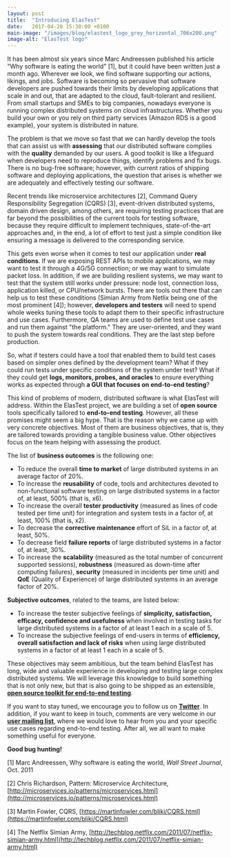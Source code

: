 ```yaml
---
layout: post
title:  "Introducing ElasTest"
date:   2017-04-28 15:30:00 +0100
main-image: "/images/blog/elastest_logo_grey_horizontal_706x200.png"
image-alt: "ElasTest logo"
---
```


It has been almost six years since Marc Andreessen published his article "Why software is eating the world" [1], but it could have been written just a month ago. Wherever we look, we find software supporting our actions, likings, and jobs. Software is becoming so pervasive that software developers are pushed towards their limits by developing applications that scale in and out, that are adapted to the cloud, fault-tolerant and resilient. From small startups and SMEs to big companies, nowadays everyone is running complex distributed systems on cloud infrastructures. Whether you build your own or you rely on third party services (Amazon RDS is a good example), your system is distributed in nature. 

The problem is that we move so fast that we can hardly develop the tools that can assist us with **assessing** that our distributed software complies with the **quality** demanded by our users. A good toolkit is like a lifeguard when developers need to reproduce things, identify problems and fix bugs. There is no bug-free software; however, with current ratios of shipping software and deploying applications, the question that arises is whether we are adequately and effectively testing our software.

Recent trends like microservice architectures [2], Command Query Responsibility Segregation (CQRS) [3], event-driven distributed systems, domain driven design, among others, are requiring testing practices that are far beyond the possibilities of the current tools for testing software, because they require difficult to implement techniques, state-of-the-art approaches and, in the end, a lot of effort to test just a simple condition like ensuring a message is delivered to the corresponding service.

This gets even worse when it comes to test our application under **real conditions**. If we are exposing REST APIs to mobile applications, we may want to test it through a 4G/5G connection; or we may want to simulate packet loss. In addition, if we are building resilient systems, we may want to test that the system still works under pressure: node lost, connection loss, application killed, or CPU/network bursts. There are tools out there that can help us to test these conditions (Simian Army from Netlix being one of the most prominent [4]); however, **developers and testers** will need to spend whole weeks tuning these tools to adapt them to their specific infrastructure and use cases. Furthermore, QA teams are used to define test use cases and run them against "the platform." They are user-oriented, and they want to push the system towards real conditions. They are the last step before production. 

So, what if testers could have a tool that enabled them to build test cases based on simpler ones defined by the development team? What if they could run tests under specific conditions of the system under test? What if they could get **logs, monitors, probes, and oracles** to ensure everything works as expected through **a GUI that focuses on end-to-end testing**?

This kind of problems of modern, distributed software is what ElasTest will address. Within the ElasTest project, we are building a set of **open source** tools specifically tailored to **end-to-end testing**. However, all these promises might seem a big hype. That is the reason why we came up with very concrete objectives. Most of them are business objectives, that is, they are tailored towards providing a tangible business value. Other objectives focus on the team helping with assessing the product.

The list of **business outcomes** is the following one:

* To reduce the overall **time to market** of large distributed systems in an average factor of 20%.
* To increase the **reusability** of code, tools and architectures devoted to non-functional software testing on large distributed systems in a factor of, at least, 500% (that is, x6).
* To increase the overall **tester productivity** (measured as lines of code tested per time unit) for integration and system tests in a factor of, at least, 100% (that is, x2).
* To decrease the **corrective maintenance** effort of SiL in a factor of, at least, 50%.
* To decrease field **failure reports** of large distributed systems in a factor of, at least, 30%.
* To increase the **scalability** (measured as the total number of concurrent supported sessions), **robustness** (measured as down-time after computing failures), **security** (measured in incidents per time unit) and **QoE** (Quality of Experience) of large distributed systems in an average factor of 20%.

**Subjective outcomes**, related to the teams, are listed below:

* To increase the tester subjective feelings of **simplicity, satisfaction, efficacy, confidence and usefulness** when involved in testing tasks for large distributed systems in a factor of at least 1 each in a scale of 5.
* To increase the subjective feelings of end-users in terms of **efficiency, overall satisfaction and lack of risks** when using large distributed systems in a factor of at least 1 each in a scale of 5.

These objectives may seem ambitious, but the team behind ElasTest has long, wide and valuable experience in developing and testing large complex distributed systems. We will leverage this knowledge to build something that is not only new, but that is also going to be shipped as an extensible, [**open source toolkit for end-to-end testing**](https://github.com/elastest).

If you want to stay tuned, we encourage you to follow us on [**Twitter**](https://twitter.com/elastestio). In addition, if you want to keep in touch, comments are very welcome in our [**user mailing list**](https://groups.google.com/forum/#!forum/elastest-users), where we would love to hear from you and your specific use cases regarding end-to-end testing. After all, we all want to make something useful for everyone. 

**Good bug hunting!**

[1] Marc Andreessen, Why software is eating the world, *Wall Street Journal*, Oct. 2011

[2] Chris Richardson, Pattern: Microservice Architecture, [http://microservices.io/patterns/microservices.html](http://microservices.io/patterns/microservices.html)

[3] Martin Fowler, CQRS, [https://martinfowler.com/bliki/CQRS.html](https://martinfowler.com/bliki/CQRS.html)

[4] The Netflix Simian Army, [http://techblog.netflix.com/2011/07/netflix-simian-army.html](http://techblog.netflix.com/2011/07/netflix-simian-army.html)